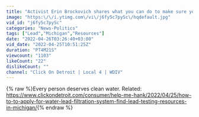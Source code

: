 ```yaml
---
title: "Activist Erin Brockovich shares what you can do to make sure your water is safe"
image: "https:\/\/i.ytimg.com\/vi\/j6fy5c7pySc\/hqdefault.jpg"
vid_id: "j6fy5c7pySc"
categories: "News-Politics"
tags: ["Lead","Michigan","Resources"]
date: "2022-04-26T03:26:40+03:00"
vid_date: "2022-04-25T10:51:25Z"
duration: "PT4M21S"
viewcount: "1103"
likeCount: "22"
dislikeCount: ""
channel: "Click On Detroit | Local 4 | WDIV"
---
```

{% raw %}Every person deserves clean water. Related: <a rel="nofollow" target="blank" href="https://www.clickondetroit.com/consumer/help-me-hank/2022/04/25/how-to-to-apply-for-water-lead-filtration-system-find-lead-testing-resources-in-michigan/">https://www.clickondetroit.com/consumer/help-me-hank/2022/04/25/how-to-to-apply-for-water-lead-filtration-system-find-lead-testing-resources-in-michigan/</a>{% endraw %}
